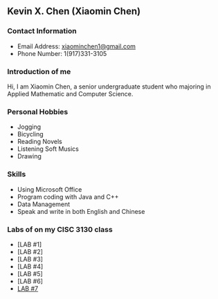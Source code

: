 ## Kevin X. Chen (Xiaomin Chen)

### Contact Information
* Email Address: xiaominchen1@gmail.com         
* Phone Number: 1(917)331-3105

### Introduction of me
Hi, I am Xiaomin Chen, a senior undergraduate student who majoring in Applied Mathematic and Computer Science. 

### Personal Hobbies
* Jogging 
* Bicycling
* Reading Novels
* Listening Soft Musics
* Drawing

### Skills
* Using Microsoft Office
* Program coding with Java and C++
* Data Management
* Speak and write in both English and Chinese

### Labs of on my CISC 3130 class
* [LAB #1]
* [LAB #2]
* [LAB #3]
* [LAB #4]
* [LAB #5]
* [LAB #6]
* [LAB #7](https://github.com/1997317AXZS/1997317AXZS.github.io)

